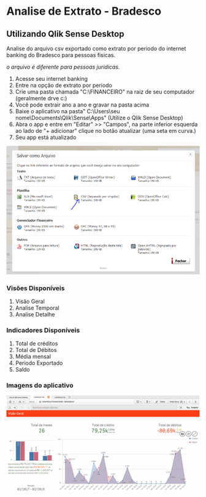 # Analise de Extrato - Bradesco
## Utilizando Qlik Sense Desktop

Analise do arquivo csv exportado como extrato por periodo do internet banking do Bradesco para pessoas fisicas.

*o arquivo é diferente para pessoas juridicas.*

1. Acesse seu internet banking
2. Entre na opção de extrato por periodo
3. Crie uma pasta chamada "C:\FINANCEIRO" na raiz de seu computador (geralmente drve c:)
4. Você pode extrair ano a ano e gravar na pasta acima
5. Baixe o aplicativo na pasta" C:\Users\seu nome\Documents\Qlik\Sense\Apps\" (Utilize o Qlik Sense Desktop)
6. Abra o app e entre em "Editar" >> "Campos", na parte inferior esquerda ao lado de "+ adicionar" clique no botão atualizar (uma seta em curva.)
7. Seu app está atualizado

![Exportar](https://github.com/RobertoOliveiraBI/analisedeextratobradesco/blob/master/exportar.PNG)

### Visões Disponíveis

1. Visão Geral
2. Analise Temporal
3. Analise Detalhe

### Indicadores Disponíveis

1. Total de créditos
2. Total de Débitos
3. Média mensal
4. Periodo Exportado
5. Saldo

### Imagens do aplicativo

![Animação](https://github.com/RobertoOliveiraBI/analisedeextratobradesco/blob/master/animação.gif)

